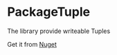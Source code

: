 # PackageTuple
The library provide writeable Tuples

Get it from [Nuget](https://www.nuget.org/packages/PackageTuple/)
